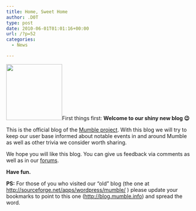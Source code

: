 ```yaml
---
title: Home, Sweet Home
author: .D0T
type: post
date: 2010-06-01T01:01:16+00:00
url: /?p=52
categories:
  - News

---
```

<img class="alignleft size-thumbnail wp-image-53" title="Home, Sweet Home" src="http://blog.mumble.info/wp-uploads/2010/07/Andy_Houses_on_the_horizon_-_Starburst_remix-150x150.png" alt="" width="150" height="150" />First things first: **Welcome to our shiny new blog 😉**

This is the official blog of the <a href="http://www.mumble.info/" target="_blank">Mumble project</a>. With this blog we will try to keep our user base informed about notable events in and around Mumble as well as other trivia we consider worth sharing.

We hope you will like this blog. You can give us feedback via comments as well as in our <a href="https://sourceforge.net/apps/phpbb/mumble/" target="_blank">forums</a>.

**Have fun.**

**PS:** For those of you who visited our &#8220;old&#8221; blog (the one at http://sourceforge.net/apps/wordpress/mumble/ ) please update your bookmarks to point to this one (<http://blog.mumble.info>) and spread the word.